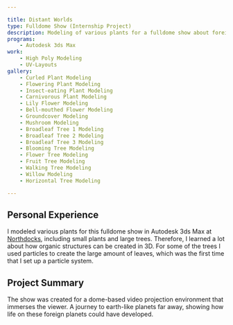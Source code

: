 ```yaml
---

title: Distant Worlds
type: Fulldome Show (Internship Project)
description: Modeling of various plants for a fulldome show about foreign planets.
programs:
    - Autodesk 3ds Max
work:
    - High Poly Modeling
    - UV-Layouts
gallery:
    - Curled Plant Modeling
    - Flowering Plant Modeling
    - Insect-eating Plant Modeling
    - Carnivorous Plant Modeling
    - Lily Flower Modeling
    - Bell-mouthed Flower Modeling
    - Groundcover Modeling
    - Mushroom Modeling
    - Broadleaf Tree 1 Modeling
    - Broadleaf Tree 2 Modeling
    - Broadleaf Tree 3 Modeling
    - Blooming Tree Modeling
    - Flower Tree Modeling
    - Fruit Tree Modeling
    - Walking Tree Modeling
    - Willow Modeling
    - Horizontal Tree Modeling

---
```


## Personal Experience
I modeled various plants for this fulldome show in Autodesk 3ds Max at 
<a href="http://www.northdocks.com" href-lang="de" target="_blank">Northdocks</a>, 
including small plants and large trees. Therefore, I learned a lot about how organic structures can be created in 3D. 
For some of the trees I used particles to create the large amount of leaves, which was the first time that I set up a 
particle system.

## Project Summary
The show was created for a dome-based video projection environment that immerses the viewer. A journey to earth-like 
planets far away, showing how life on these foreign planets could have developed.
